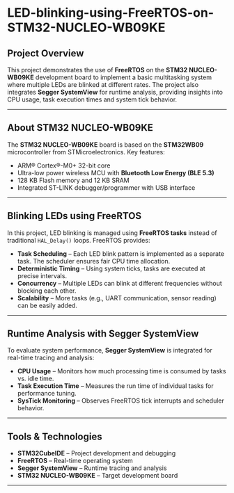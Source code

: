 # LED-blinking-using-FreeRTOS-on-STM32-NUCLEO-WB09KE

## Project Overview
This project demonstrates the use of **FreeRTOS** on the **STM32 NUCLEO-WB09KE** development board to implement a basic multitasking system where multiple LEDs are blinked at different rates. The project also integrates **Segger SystemView** for runtime analysis, providing insights into CPU usage, task execution times and system tick behavior.

---

## About STM32 NUCLEO-WB09KE
The **STM32 NUCLEO-WB09KE** board is based on the **STM32WB09** microcontroller from STMicroelectronics. Key features:
- ARM® Cortex®-M0+ 32-bit core
- Ultra-low power wireless MCU with **Bluetooth Low Energy (BLE 5.3)**
- 128 KB Flash memory and 12 KB SRAM
- Integrated ST-LINK debugger/programmer with USB interface

---

## Blinking LEDs using FreeRTOS
In this project, LED blinking is managed using **FreeRTOS tasks** instead of traditional `HAL_Delay()` loops. FreeRTOS provides:
- **Task Scheduling** – Each LED blink pattern is implemented as a separate task. The scheduler ensures fair CPU time allocation.
- **Deterministic Timing** – Using system ticks, tasks are executed at precise intervals.
- **Concurrency** – Multiple LEDs can blink at different frequencies without blocking each other.
- **Scalability** – More tasks (e.g., UART communication, sensor reading) can be easily added.

---

## Runtime Analysis with Segger SystemView
To evaluate system performance, **Segger SystemView** is integrated for real-time tracing and analysis:
- **CPU Usage** – Monitors how much processing time is consumed by tasks vs. idle time.
- **Task Execution Time** – Measures the run time of individual tasks for performance tuning.
- **SysTick Monitoring** – Observes FreeRTOS tick interrupts and scheduler behavior.

---

## Tools & Technologies
- **STM32CubeIDE** – Project development and debugging
- **FreeRTOS** – Real-time operating system
- **Segger SystemView** – Runtime tracing and analysis
- **STM32 NUCLEO-WB09KE** – Target development board

---
